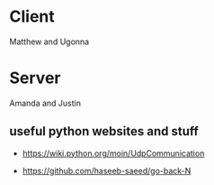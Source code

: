 
# Client

Matthew and Ugonna

# Server

Amanda and Justin

## useful python websites and stuff

* https://wiki.python.org/moin/UdpCommunication

* https://github.com/haseeb-saeed/go-back-N
